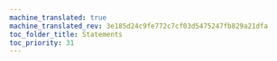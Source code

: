 ```yaml
---
machine_translated: true
machine_translated_rev: 3e185d24c9fe772c7cf03d5475247fb829a21dfa
toc_folder_title: Statements
toc_priority: 31
---
```



